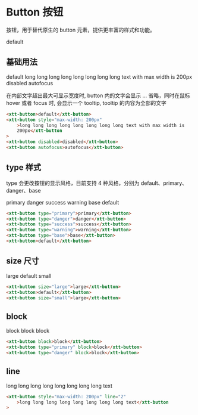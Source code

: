 <script setup>
import { onMounted } from 'vue'
import "./css/com.css"
import GUI from "lil-gui";

onMounted(async () => {
	await Promise.all([
		import("../../dist/xtt-tooltip.js"),
		import("../../dist/xtt-button.js"),
	])

	const operate = document.getElementById("operate");

	const gui = new GUI({
		container: document.querySelector(".operate-wrapper")
	});

	const obj = {
		content: "default",
		maxWidth: -1,
		type: "default",
		line: 1,
		block: false,
		size: "default",
		disabled: false,
	};

	gui.add(obj, "content").onChange((value) => {
		operate.textContent = value;
	});
	gui.add(obj, "maxWidth", -1).onChange((value) => {
		if (value === -1) {
			operate.style.maxWidth = "";
			return;
		}
		operate.style.maxWidth = value + "px";
	});
	gui.add(obj, "line", 1).onChange((value) => {
		if (value === 1) {
			operate.line = null;
			return;
		}
		operate.line = value;
	});
	gui.add(obj, "block").onChange((value) => {
		operate.block = value;
	});
	gui.add(obj, "size", ["default", "large", "small"]).onChange((value) => {
		if (value === "default") {
			operate.removeAttribute("size");
			return;
		}
		operate.size = value
	});
	gui.add(obj, "type", ["default", "primary", "danger", "success", "warning", "base"]).onChange((value) => {
		if (value === "default") {
			operate.removeAttribute("type");
			return;
		}
		operate.type = value
	});
	gui.add(obj, "disabled").onChange((value) => {
		operate.disabled = value
	});
});
</script>

# Button 按钮

按钮，用于替代原生的 button 元素，提供更丰富的样式和功能。

<section class="operate-wrapper">
	<div class="operate-content">
		<xtt-button id="operate">default</xtt-button>
	</div>
</section>

## 基础用法

<section class="wrap">
	<xtt-button>default</xtt-button>
	<xtt-button style="max-width: 200px">long long long long long long long long text with max width is 200px</xtt-button>
	<xtt-button disabled>disabled</xtt-button>
	<xtt-button autofocus>autofocus</xtt-button>
</section>

<p>
	在内部文字超出最大可显示宽度时, button 内的文字会显示 ...
	省略，同时在鼠标 hover 或者 focus 时, 会显示一个 tooltip,
	tooltip 的内容为全部的文字
</p>

```html
<xtt-button>default</xtt-button>
<xtt-button style="max-width: 200px"
	>long long long long long long long long text with max width is
	200px</xtt-button
>
<xtt-button disabled>disabled</xtt-button>
<xtt-button autofocus>autofocus</xtt-button>
```

## type 样式

type 会更改按钮的显示风格，目前支持 4 种风格，分别为 default、primary、danger、base

<section class="wrap">
	<xtt-button type="primary">primary</xtt-button>
	<xtt-button type="danger">danger</xtt-button>
	<xtt-button type="success">success</xtt-button>
	<xtt-button type="warning">warning</xtt-button>
	<xtt-button type="base">base</xtt-button>
	<xtt-button>default</xtt-button>
</section>

```html
<xtt-button type="primary">primary</xtt-button>
<xtt-button type="danger">danger</xtt-button>
<xtt-button type="success">success</xtt-button>
<xtt-button type="warning">warning</xtt-button>
<xtt-button type="base">base</xtt-button>
<xtt-button>default</xtt-button>
```

## size 尺寸

<section class="wrap">
	<xtt-button size="large">large</xtt-button>
	<xtt-button>default</xtt-button>
	<xtt-button size="small">small</xtt-button>
</section>

```html
<xtt-button size="large">large</xtt-button>
<xtt-button>default</xtt-button>
<xtt-button size="small">large</xtt-button>
```

## block

<section class="wrap">
	<xtt-button block>block</xtt-button>
	<xtt-button type="primary" block>block</xtt-button>
	<xtt-button type="danger" block>block</xtt-button>
</section>

```html
<xtt-button block>block</xtt-button>
<xtt-button type="primary" block>block</xtt-button>
<xtt-button type="danger" block>block</xtt-button>
```

## line

<section class="wrap">
	<xtt-button style="max-width: 200px" line="2">long long long long long long long long text</xtt-button>
</section>

```html
<xtt-button style="max-width: 200px" line="2"
	>long long long long long long long long text</xtt-button
>
```
